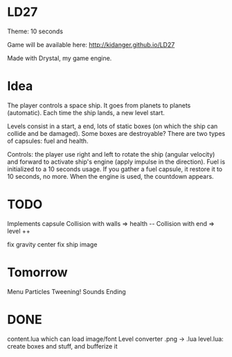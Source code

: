 LD27
====

Theme: 10 seconds

Game will be available here: http://kidanger.github.io/LD27

Made with Drystal, my game engine.

Idea
====

The player controls a space ship.
It goes from planets to planets (automatic). Each time the ship lands, a new level start.

Levels consist in a start, a end, lots of static boxes (on which the ship can collide and be damaged).
Some boxes are destroyable?
There are two types of capsules: fuel and health.

Controls: the player use right and left to rotate the ship (angular velocity) and forward to activate ship's engine (apply impulse in the direction).
Fuel is initialized to a 10 seconds usage. If you gather a fuel capsule, it restore it to 10 seconds, no more.
When the engine is used, the countdown appears.


TODO
====

Implements capsule
Collision with walls => health --
Collision with end => level ++


fix gravity center
fix ship image

Tomorrow
========

Menu
Particles
Tweening!
Sounds
Ending


DONE
====

content.lua which can load image/font
Level converter .png -> .lua
level.lua: create boxes and stuff, and bufferize it



